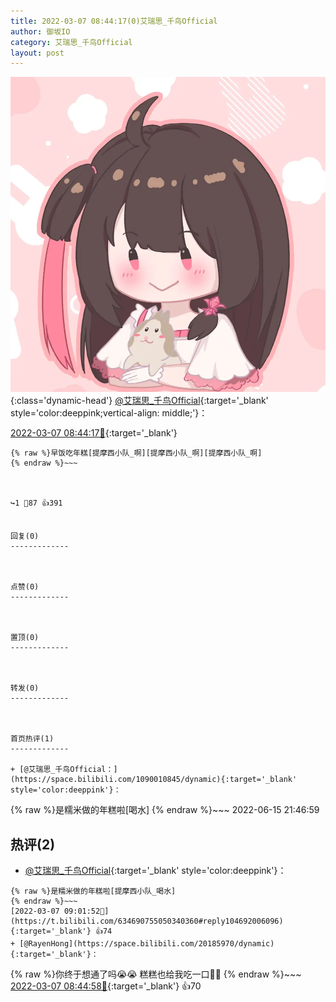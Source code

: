 ```yaml
---
title: 2022-03-07 08:44:17(0)艾瑞思_千鸟Official
author: 御坂IO
category: 艾瑞思_千鸟Official
layout: post
---
```


![img](/images/7e08840c56f251de28bdf766b647bd5fe9a5d50a.jpg){:class='dynamic-head'}
[@艾瑞思_千鸟Official](https://space.bilibili.com/1090010845/dynamic){:target='_blank' style='color:deeppink;vertical-align: middle;'}：

[2022-03-07 08:44:17🔗](https://t.bilibili.com/634690755050340360){:target='_blank'}

~~~
{% raw %}早饭吃年糕[提摩西小队_啊][提摩西小队_啊][提摩西小队_啊]
{% endraw %}~~~



↪️1 💬87 👍391


回复(0)
-------------



点赞(0)
-------------



置顶(0)
-------------



转发(0)
-------------



首页热评(1)
-------------

+ [@艾瑞思_千鸟Official：](https://space.bilibili.com/1090010845/dynamic){:target='_blank' style='color:deeppink'}：
~~~
{% raw %}是糯米做的年糕啦[喝水]
{% endraw %}~~~
2022-06-15 21:46:59


热评(2)
-------------

+ [@艾瑞思_千鸟Official](https://space.bilibili.com/1090010845/dynamic){:target='_blank' style='color:deeppink'}：
~~~
{% raw %}是糯米做的年糕啦[提摩西小队_喝水]
{% endraw %}~~~
[2022-03-07 09:01:52🔗](https://t.bilibili.com/634690755050340360#reply104692006096){:target='_blank'} 👍74
+ [@RayenHong](https://space.bilibili.com/20185970/dynamic){:target='_blank'}：
~~~
{% raw %}你终于想通了吗😭😭 糕糕也给我吃一口🤤🤤
{% endraw %}~~~
[2022-03-07 08:44:58🔗](https://t.bilibili.com/634690755050340360#reply104690923792){:target='_blank'} 👍70


